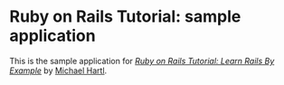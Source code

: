 # Ruby on Rails Tutorial: sample application

This is the sample application for [*Ruby on Rails Tutorial: Learn Rails By Example*](http://railstutorial.org/) by [Michael Hartl](http://michaelhartl.com/).
